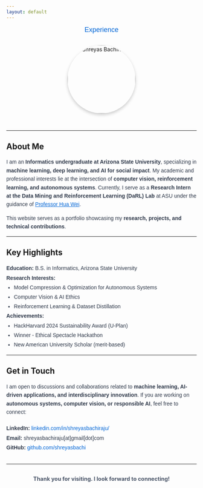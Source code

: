 ```yaml
---
layout: default
---
```


<!-- Navigation Bar -->
<nav style="text-align: center; margin-bottom: 30px; font-family: Arial, sans-serif;">
  <a href="experience" style="margin: 0 20px; font-size: 18px; text-decoration: none; color: #0366d6; border-bottom: 2px solid transparent; padding-bottom: 5px;">
    Experience
  </a>
</nav>

<!-- Profile Photo (centered with circular styling) -->
<div style="text-align: center; margin-bottom: 30px;">
  <img src="files/profile_pic.png" alt="Shreyas Bachiraju" style="width: 180px; height: 180px; border-radius: 50%; object-fit: cover; box-shadow: 0 4px 8px rgba(0, 0, 0, 0.2); margin-bottom: 15px;" />
</div>

---

## About Me

<div style="font-family: Arial, sans-serif; line-height: 1.6; color: #2d3748;">
  I am an <span style="font-weight: 600;">Informatics undergraduate at Arizona State University</span>, specializing in 
  <span style="font-weight: 600;">machine learning, deep learning, and AI for social impact</span>. My academic and professional interests lie at the intersection of <span style="font-weight: 600;">computer vision, reinforcement learning, and autonomous systems</span>. Currently, I serve as a <span style="font-weight: 600;">Research Intern at the Data Mining and Reinforcement Learning (DaRL) Lab</span> at ASU under the guidance of 
  <a href="https://www.public.asu.edu/~hwei27/index.html" style="color: #0366d6;">Professor Hua Wei</a>.

  This website serves as a portfolio showcasing my <span style="font-weight: 600;">research, projects, and technical contributions</span>.
</div>

---

## Key Highlights

<ul style="font-family: Arial, sans-serif; line-height: 1.8; color: #2d3748; list-style: none; padding: 0;">
  <li>
    <strong>Education:</strong> B.S. in Informatics, Arizona State University
  </li>
  <li>
    <strong>Research Interests:</strong>
    <ul style="list-style: disc; margin-left: 20px; padding-left: 0;">
      <li>Model Compression & Optimization for Autonomous Systems</li>
      <li>Computer Vision & AI Ethics</li>
      <li>Reinforcement Learning & Dataset Distillation</li>
    </ul>
  </li>
  <li>
    <strong>Achievements:</strong>
    <ul style="list-style: disc; margin-left: 20px; padding-left: 0;">
      <li>HackHarvard 2024 Sustainability Award (U-Plan)</li>
      <li>Winner - Ethical Spectacle Hackathon</li>
      <li>New American University Scholar (merit-based)</li>
    </ul>
  </li>
</ul>

---

## Get in Touch

<p style="font-family: Arial, sans-serif; line-height: 1.6; color: #2d3748; margin-bottom: 20px;">
  I am open to discussions and collaborations related to <span style="font-weight: 600;">machine learning, AI-driven applications, and interdisciplinary innovation</span>. If you are working on <span style="font-weight: 600;">autonomous systems, computer vision, or responsible AI</span>, feel free to connect:
</p>

<ul style="font-family: Arial, sans-serif; line-height: 1.8; color: #2d3748; list-style: none; padding: 0; margin-bottom: 30px;">
  <li>
    <strong>LinkedIn:</strong> 
    <a href="https://www.linkedin.com/in/shreyasbachiraju/" style="color: #0366d6; text-decoration: none;">
      linkedin.com/in/shreyasbachiraju/
    </a>
  </li>
  <li>
    <strong>Email:</strong> shreyasbachiraju[at]gmail[dot]com
  </li>
  <li>
    <strong>GitHub:</strong> 
    <a href="https://github.com/shreyasbachi" style="color: #0366d6; text-decoration: none;">
      github.com/shreyasbachi
    </a>
  </li>
</ul>

---

<p style="text-align: center; font-size: 0.9rem; color: #4a5568; margin-top: 30px;">
  <strong>Thank you for visiting. I look forward to connecting!</strong>
</p>
